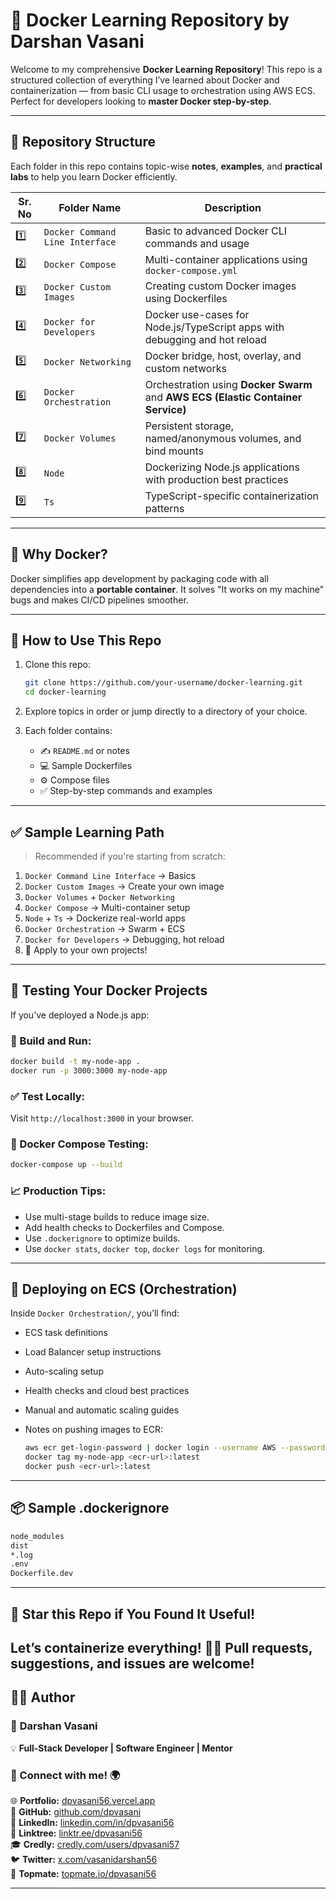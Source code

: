 # 🚢 Docker Learning Repository by Darshan Vasani

Welcome to my comprehensive **Docker Learning Repository**! This repo is a structured collection of everything I’ve learned about Docker and containerization — from basic CLI usage to orchestration using AWS ECS. Perfect for developers looking to **master Docker step-by-step**.

---

## 📁 Repository Structure

Each folder in this repo contains topic-wise **notes**, **examples**, and **practical labs** to help you learn Docker efficiently.

| Sr. No | Folder Name                     | Description                                                                 |
|--------|----------------------------------|-----------------------------------------------------------------------------|
| 1️⃣     | `Docker Command Line Interface` | Basic to advanced Docker CLI commands and usage                             |
| 2️⃣     | `Docker Compose`               | Multi-container applications using `docker-compose.yml`                     |
| 3️⃣     | `Docker Custom Images`         | Creating custom Docker images using Dockerfiles                             |
| 4️⃣     | `Docker for Developers`        | Docker use-cases for Node.js/TypeScript apps with debugging and hot reload  |
| 5️⃣     | `Docker Networking`            | Docker bridge, host, overlay, and custom networks                           |
| 6️⃣     | `Docker Orchestration`         | Orchestration using **Docker Swarm** and **AWS ECS (Elastic Container Service)** |
| 7️⃣     | `Docker Volumes`               | Persistent storage, named/anonymous volumes, and bind mounts                |
| 8️⃣     | `Node`                         | Dockerizing Node.js applications with production best practices             |
| 9️⃣     | `Ts`                           | TypeScript-specific containerization patterns                               |

---

## 🐳 Why Docker?

Docker simplifies app development by packaging code with all dependencies into a **portable container**. It solves "It works on my machine" bugs and makes CI/CD pipelines smoother.

---

## 📘 How to Use This Repo

1. Clone this repo:
   ```bash
   git clone https://github.com/your-username/docker-learning.git
   cd docker-learning
   ```

2. Explore topics in order or jump directly to a directory of your choice.

3. Each folder contains:

   * ✍️ `README.md` or notes
   * 💻 Sample Dockerfiles
   * ⚙️ Compose files
   * ✅ Step-by-step commands and examples

---

## ✅ Sample Learning Path

> Recommended if you're starting from scratch:

1. `Docker Command Line Interface` → Basics
2. `Docker Custom Images` → Create your own image
3. `Docker Volumes` + `Docker Networking`
4. `Docker Compose` → Multi-container setup
5. `Node` + `Ts` → Dockerize real-world apps
6. `Docker Orchestration` → Swarm + ECS
7. `Docker for Developers` → Debugging, hot reload
8. 🎯 Apply to your own projects!

---

## 🧪 Testing Your Docker Projects

If you’ve deployed a Node.js app:

### 🔁 Build and Run:

```bash
docker build -t my-node-app .
docker run -p 3000:3000 my-node-app
```

### ✅ Test Locally:

Visit `http://localhost:3000` in your browser.

### 🧪 Docker Compose Testing:

```bash
docker-compose up --build
```

### 📈 Production Tips:

* Use multi-stage builds to reduce image size.
* Add health checks to Dockerfiles and Compose.
* Use `.dockerignore` to optimize builds.
* Use `docker stats`, `docker top`, `docker logs` for monitoring.

---

## 🚀 Deploying on ECS (Orchestration)

Inside `Docker Orchestration/`, you’ll find:

* ECS task definitions
* Load Balancer setup instructions
* Auto-scaling setup
* Health checks and cloud best practices
* Manual and automatic scaling guides
* Notes on pushing images to ECR:

  ```bash
  aws ecr get-login-password | docker login --username AWS --password-stdin <account>.dkr.ecr.region.amazonaws.com
  docker tag my-node-app <ecr-url>:latest
  docker push <ecr-url>:latest
  ```

---

## 📦 Sample .dockerignore

```bash
node_modules
dist
*.log
.env
Dockerfile.dev
```

---

## 🌟 Star this Repo if You Found It Useful!

Let’s containerize everything! 🐳🔥
Pull requests, suggestions, and issues are welcome!
---
## 👨‍💻 Author  

### 🚀 **Darshan Vasani**  
💡 **Full-Stack Developer | Software Engineer | Mentor**    

### 🔗 Connect with me! 🌍  
🌐 **Portfolio:** [dpvasani56.vercel.app](https://dpvasani56.vercel.app/)  
🐙 **GitHub:** [github.com/dpvasani](https://github.com/dpvasani)  
💼 **LinkedIn:** [linkedin.com/in/dpvasani56](https://www.linkedin.com/in/dpvasani56/)  
🌳 **Linktree:** [linktr.ee/dpvasani56](https://linktr.ee/dpvasani56)  
🎓 **Credly:** [credly.com/users/dpvasani57](https://www.credly.com/users/dpvasani57/)  
🐦 **Twitter:** [x.com/vasanidarshan56](https://x.com/vasanidarshan56)  
📢 **Topmate:** [topmate.io/dpvasani56](https://topmate.io/dpvasani56)  

---
